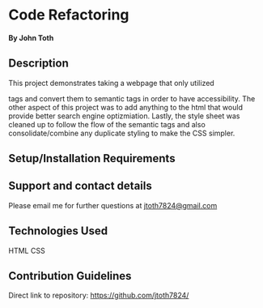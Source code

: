 # Code Refactoring

#### By John Toth

## Description

This project demonstrates taking a webpage that only utilized <div> tags and convert them to semantic tags in order to have accessibility.   The other aspect of this project was to add anything to the html that would provide better search engine optizmiation.  Lastly, the style sheet was cleaned up to follow the flow of the semantic tags and also consolidate/combine any duplicate styling to make the CSS simpler.


## Setup/Installation Requirements


## Support and contact details

Please email me for further questions at jtoth7824@gmail.com


## Technologies Used

HTML
CSS

## Contribution Guidelines

Direct link to repository:  https://github.com/jtoth7824/